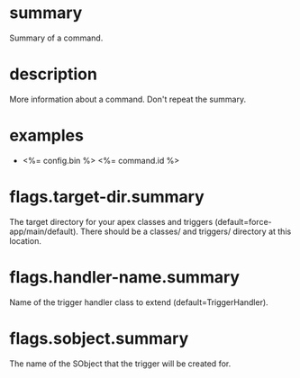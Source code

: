 # summary

Summary of a command.

# description

More information about a command. Don't repeat the summary.

# examples

- <%= config.bin %> <%= command.id %>

# flags.target-dir.summary

The target directory for your apex classes and triggers (default=force-app/main/default). There should be a classes/ and triggers/ directory at this location.

# flags.handler-name.summary

Name of the trigger handler class to extend (default=TriggerHandler).

# flags.sobject.summary

The name of the SObject that the trigger will be created for.
